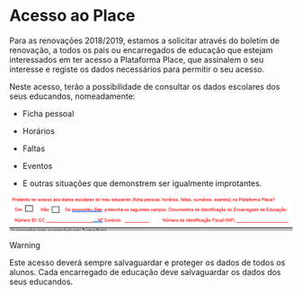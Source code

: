 ﻿# Acesso ao Place

Para as renovações 2018/2019, estamos a solicitar através do boletim de renovação, a todos os pais ou encarregados de educação que estejam interessados em ter acesso a Plataforma Place, que assinalem o seu interesse e registe os dados necessários para permitir o seu acesso. 

Neste acesso, terão a possibilidade de consultar os dados escolares dos seus educandos, nomeadamente:

- Ficha pessoal

- Horários 

- Faltas 

- Eventos

- E outras situações que demonstrem ser igualmente improtantes.

![Renovacao](../../images/Place21/Alunos/renovacao.PNG)


> [!WARNING]  
> Este acesso deverá sempre salvaguardar e proteger os dados de todos os alunos. Cada encarregado de educação deve salvaguardar os dados dos seus educandos. 



